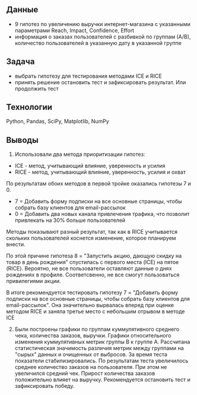 ## Данные
- 9 гипотез по увеличению выручки интернет-магазина с указанными параметрами Reach, Impact, Confidence, Effort
- информация о заказах пользователей с разбивкой по группам (А/В), количество пользователей в указанную дату в указанной группе
## Задача
- выбрать гипотезу для тестирования методами ICE и RICE
- принять решение остановить тест и зафиксировать результат. Или продолжить тест
## Технологии
Python, Pandas, SciPy, Matplotlib, NumPy
## Выводы
1. Использовали два метода приоритизации гипотез:

- ICE - метод, учитывающий влияние, уверенность и усилия
- RICE - метод, учитывающий влияние, уверенность, усилия и охват
  
По результатам обоих методов в первой тройке оказались гипотезы 7 и 0.
- 7 = Добавить форму подписки на все основные страницы, чтобы собрать базу клиентов для email-рассылок
- 0 = Добавить два новых канала привлечения трафика, что позволит привлекать на 30% больше пользователей

Методы показывают разный результат, так как в RICE учитывается скольких пользователей коснется изменение, которое планируем внести.

По этой причине гипотеза 8 = "Запустить акцию, дающую скидку на товар в день рождения" спустилась с первого места (ICE) на пятое (RICE). Вероятно, не все пользователи оставляют данные о днях рождениях в профиле. Соответсвенно, не все смогут пользоваться привилегиями акции.

В итоге рекомендуется тестировать гипотезу 7 = "Добавить форму подписки на все основные страницы, чтобы собрать базу клиентов для email-рассылок". Она значительно вырвалась вперед при оценке методом RICE и заняла третье место с небольшим отрывом в методе ICE

2.  Были построены графики по группам куммулятивного среднего чека, количества заказов, выручки. Графики относительного изменения куммулятивных метрик группы В к группе А. Рассчитана статистическая значимость различия метрик между группами на "сырых" данных и очищенных от выбросов. За время теста показатели стабилизировались. По результатам теста увеличилось среднее количество заказов на пользователя. При этом не увеличился средний чек. Прирост количества заказов положительно влияет на выручку. Рекомендуется остановить тест и зафиксировать победу.
